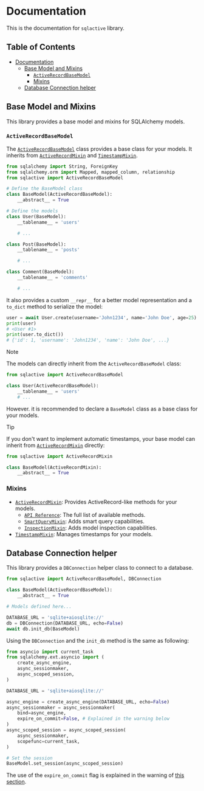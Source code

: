 # Documentation

This is the documentation for `sqlactive` library.

<!-- omit in toc -->
## Table of Contents
- [Documentation](#documentation)
  - [Base Model and Mixins](#base-model-and-mixins)
    - [`ActiveRecordBaseModel`](#activerecordbasemodel)
    - [Mixins](#mixins)
  - [Database Connection helper](#database-connection-helper)

## Base Model and Mixins

This library provides a base model and mixins for SQLAlchemy models.

### `ActiveRecordBaseModel`

The [`ActiveRecordBaseModel`](/sqlactive/base_model.py) class provides a base class for your models.
It inherits from [`ActiveRecordMixin`](/docs/ACTIVE_RECORD.md)
and [`TimestampMixin`](/docs/TIMESTAMP.md).

```python
from sqlalchemy import String, ForeignKey
from sqlalchemy.orm import Mapped, mapped_column, relationship
from sqlactive import ActiveRecordBaseModel

# Define the BaseModel class
class BaseModel(ActiveRecordBaseModel):
    __abstract__ = True

# Define the models
class User(BaseModel):
    __tablename__ = 'users'

    # ...

class Post(BaseModel):
    __tablename__ = 'posts'

    # ...

class Comment(BaseModel):
    __tablename__ = 'comments'

    # ...
```

It also provides a custom `__repr__` for a better model representation and a `to_dict` method to serialize the model:

```python
user = await User.create(username='John1234', name='John Doe', age=25)
print(user)
# <User #1>
print(user.to_dict())
# {'id': 1, 'username': 'John1234', 'name': 'John Doe', ...}
```

> [!NOTE]
> The models can directly inherit from the `ActiveRecordBaseModel` class:
> ```python
> from sqlactive import ActiveRecordBaseModel
>
> class User(ActiveRecordBaseModel):
>     __tablename__ = 'users'
>     # ...
> ```
> However. it is recommended to declare a `BaseModel` class as a base class
> for your models.

> [!TIP]
> If you don't want to implement automatic timestamps, your base model can inherit
> from [`ActiveRecordMixin`](/docs/ACTIVE_RECORD.md) directly:
> ```python
> from sqlactive import ActiveRecordMixin
>
> class BaseModel(ActiveRecordMixin):
>     __abstract__ = True
> ```

### Mixins

- [`ActiveRecordMixin`](/docs/ACTIVE_RECORD.md): Provides ActiveRecord-like
    methods for your models.
    - [`API Reference`](/docs/ACTIVE_RECORD_API.md): The full list of available methods.
    - [`SmartQueryMixin`](/docs/SMART_QUERY.md): Adds smart query capabilities.
    - [`InspectionMixin`](/docs/INSPECTION.md): Adds model inspection capabilities.
- [`TimestampMixin`](/docs/TIMESTAMP.md): Manages timestamps for your models.

## Database Connection helper

This library provides a `DBConnection` helper class to connect to a database.

```python
from sqlactive import ActiveRecordBaseModel, DBConnection

class BaseModel(ActiveRecordBaseModel):
    __abstract__ = True

# Models defined here...

DATABASE_URL = 'sqlite+aiosqlite://'
db = DBConnection(DATABASE_URL, echo=False)
await db.init_db(BaseModel)
```

Using the `DBConnection` and the `init_db` method is the same as following:

```python
from asyncio import current_task
from sqlalchemy.ext.asyncio import (
    create_async_engine,
    async_sessionmaker,
    async_scoped_session,
)

DATABASE_URL = 'sqlite+aiosqlite://'

async_engine = create_async_engine(DATABASE_URL, echo=False)
async_sessionmaker = async_sessionmaker(
    bind=async_engine,
    expire_on_commit=False, # Explained in the warning below
)
async_scoped_session = async_scoped_session(
    async_sessionmaker,
    scopefunc=current_task,
)

# Set the session
BaseModel.set_session(async_scoped_session)
```

The use of the `expire_on_commit` flag is explained in the warning of
[this section](/README.md#4-perform-bulk-operations).

